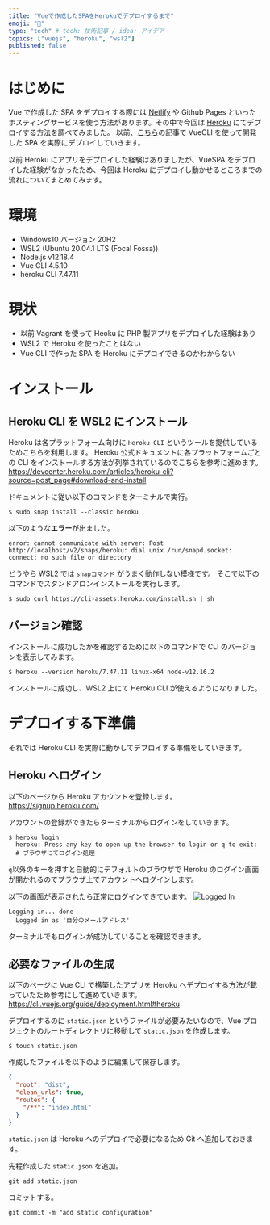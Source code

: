 ```yaml
---
title: "Vueで作成したSPAをHerokuでデプロイするまで"
emoji: "📡"
type: "tech" # tech: 技術記事 / idea: アイデア
topics: ["vuejs", "heroku", "wsl2"]
published: false
---
```


# はじめに

Vue で作成した SPA をデプロイする際には [Netlify](https://www.netlify.com/) や Github Pages といったホスティングサービスを使う方法があります。その中で今回は [Heroku](https://jp.heroku.com/) にてデプロイする方法を調べてみました。
以前、[こちら](https://zenn.dev/ryuu/articles/try-vuetifyapp)の記事で VueCLI を使って開発した SPA を実際にデプロイしていきます。

以前 Heroku にアプリをデプロイした経験はありましたが、VueSPA をデプロイした経験がなかったため、今回は Heroku にデプロイし動かせるところまでの流れについてまとめてみます。

# 環境

- Windows10 バージョン 20H2
- WSL2 (Ubuntu 20.04.1 LTS (Focal Fossa))
- Node.js v12.18.4
- Vue CLI 4.5.10
- heroku CLI 7.47.11

# 現状

- 以前 Vagrant を使って Heoku に PHP 製アプリをデプロイした経験はあり
- WSL2 で Heroku を使ったことはない
- Vue CLI で作った SPA を Heroku にデプロイできるのかわからない

# インストール

## Heroku CLI を WSL2 にインストール

Heroku は各プラットフォーム向けに `Heroku CLI` というツールを提供しているためこちらを利用します。
Heroku 公式ドキュメントに各プラットフォームごとの CLI をインストールする方法が列挙されているのでこちらを参考に進めます。
https://devcenter.heroku.com/articles/heroku-cli?source=post_page#download-and-install

ドキュメントに従い以下のコマンドをターミナルで実行。

```shell
$ sudo snap install --classic heroku
```

以下のような**エラー**が出ました。

```shell
error: cannot communicate with server: Post http://localhost/v2/snaps/heroku: dial unix /run/snapd.socket: connect: no such file or directory
```

どうやら WSL2 では `snapコマンド` がうまく動作しない模様です。
そこで以下のコマンドでスタンドアロンインストールを実行します。

```shell
$ sudo curl https://cli-assets.heroku.com/install.sh | sh
```

## バージョン確認

インストールに成功したかを確認するために以下のコマンドで CLI のバージョンを表示してみます。

```shell
$ heroku --version heroku/7.47.11 linux-x64 node-v12.16.2
```

インストールに成功し、WSL2 上にて Heroku CLI が使えるようになりました。

# デプロイする下準備

それでは Heroku CLI を実際に動かしてデプロイする準備をしていきます。

## Heroku へログイン

以下のページから Heroku アカウントを登録します。
https://signup.heroku.com/

アカウントの登録ができたらターミナルからログインをしていきます。

```shell
$ heroku login
  heroku: Press any key to open up the browser to login or q to exit:
  # ブラウザにてログイン処理
```

`q`以外のキーを押すと自動的にデフォルトのブラウザで Heroku のログイン画面が開かれるのでブラウザ上でアカウントへログインします。

以下の画面が表示されたら正常にログインできています。
![Logged In](https://storage.googleapis.com/zenn-user-upload/mwtpkmsj2zy19usm5621nxm5zxxy)

```shell
Logging in... done
  Logged in as '自分のメールアドレス'
```

ターミナルでもログインが成功していることを確認できます。

## 必要なファイルの生成

以下のページに Vue CLI で構築したアプリを Heroku へデプロイする方法が載っていたため参考にして進めていきます。
https://cli.vuejs.org/guide/deployment.html#heroku

デプロイするのに `static.json` というファイルが必要みたいなので、Vue プロジェクトのルートディレクトリに移動して `static.json` を作成します。

```shell
$ touch static.json
```

作成したファイルを以下のように編集して保存します。

```json:project/static.json
{
  "root": "dist",
  "clean_urls": true,
  "routes": {
    "/**": "index.html"
  }
}
```

`static.json` は Heroku へのデプロイで必要になるため Git へ追加しておきます。

先程作成した `static.json` を追加。

```shell
git add static.json
```

コミットする。

```shell
git commit -m "add static configuration"
```
